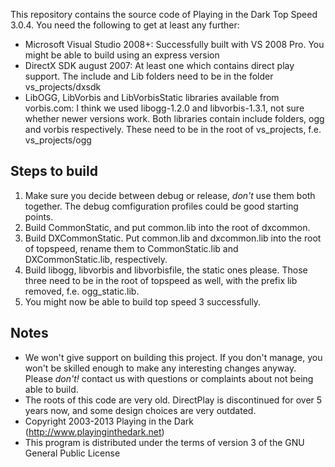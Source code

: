 This repository contains the source code of Playing in the Dark Top Speed 3.0.4. 
You need the following to get at least any further:

* Microsoft Visual Studio 2008+: Successfully built with VS 2008 Pro. You might be able to build using an express version
* DirectX SDK august 2007: At least one which contains direct play support. The include and Lib folders need to be in the folder vs_projects/dxsdk
* LibOGG, LibVorbis and LibVorbisStatic libraries available from vorbis.com: I think we used libogg-1.2.0 and libvorbis-1.3.1, not sure whether newer versions work. Both libraries contain include folders, ogg and vorbis respectively. These need to be in the root of vs_projects, f.e. vs_projects/ogg

## Steps to build

1. Make sure you decide between debug or release, *don't* use them both together. The debug comfiguration profiles could be good starting points.
2. Build CommonStatic, and put common.lib into the root of dxcommon.
3. Build DXCommonStatic. Put common.lib and dxcommon.lib into the root of topspeed, rename them to CommonStatic.lib and DXCommonStatic.lib, respectively.
4. Build libogg, libvorbis and libvorbisfile, the static ones please. Those three need to be in the root of topspeed as well, with the prefix lib removed, f.e. ogg_static.lib.
5. You might now be able to build top speed 3 successfully.

## Notes

* We won't give support on building this project. If you don't manage, you won't be skilled enough to make any interesting changes anyway. Please *don't!* contact us with questions or complaints about not being able to build.
* The roots of this code are very old. DirectPlay is discontinued for over 5 years now, and some design choices are very outdated.
* Copyright 2003-2013 Playing in the Dark (http://www.playinginthedark.net)
* This program is distributed under the terms of version 3 of the GNU General Public License